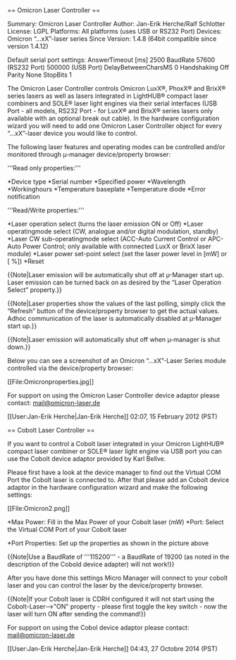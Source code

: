 == Omicron Laser Controller ==

 <nowiki>Summary:	Omicron Laser Controller
Author:	        Jan-Erik Herche/Ralf Schlotter
License:	LGPL
Platforms:	All platforms (uses USB or RS232 Port)
Devices:	Omicron “…xX”-laser series
Since Version:  1.4.8 (64bit compatible since version 1.4.12)

Default serial port settings:	AnswerTimeout [ms]      2500
	                        BaudRate	        57600 (RS232 Port) 
                                                        500000 (USB Port)
	                        DelayBetweenCharsMS	0
	                        Handshaking	        Off
	                        Parity	                None
	                        StopBits	        1</nowiki>

The Omicron Laser Controller controls Omicron LuxX®, PhoxX® and BrixX® series lasers as well as lasers integrated in LightHUB® compact laser combiners and SOLE® laser light engines via their serial interfaces (USB Port - all models, RS232 Port - for LuxX® and BrixX® series lasers only available with an optional break out cable). 
In the hardware configuration wizard you will need to add one Omicron Laser Controller object for every “…xX”-laser device you would like to control.

The following laser features and operating modes can be controlled and/or monitored through µ-manager device/property browser:

'''Read only properties:'''

*Device type
*Serial number
*Specified power
*Wavelength
*Workinghours
*Temperature baseplate
*Temperature diode
*Error notification

'''Read/Write properties:'''

*Laser operation select (turns the laser emission ON or Off)
*Laser operatingmode select (CW, analogue and/or digital modulation, standby)
*Laser CW sub-operatingmode select (ACC-Auto Current Control or APC-Auto Power Control; only available with connected LuxX or BrixX laser module)
*Laser power set-point select (set the laser power level in [mW] or [ %])
*Reset

{{Note|Laser emission will be automatically shut off at µ-Manager start up. Laser emission can be turned back on as desired by the “Laser Operation Select” property.}}

{{Note|Laser properties show the values of the last polling, simply click the “Refresh” button of the device/property browser to get the actual values. Adhoc communication of the laser is automatically disabled at µ-Manager start up.}}

{{Note|Laser emission will automatically shut off when µ-manager is shut down.}}

Below you can see a screenshot of an Omicron “…xX”-Laser Series module controlled via the device/property browser:

[[File:Omicronproperties.jpg]]

For support on using the Omicron Laser Controller device adaptor please contact: mail@omicron-laser.de

[[User:Jan-Erik Herche|Jan-Erik Herche]] 02:07, 15 February 2012 (PST)

== Cobolt Laser Controller ==

If you want to control a Cobolt laser integrated in your Omicron LightHUB® compact laser combiner or SOLE® laser light engine via USB port you can use the Cobolt device adaptor provided by Karl Bellve.

Please first have a look at the device manager to find out the Virtual COM Port the Cobolt laser is connected to. After that please add an Cobolt device adaptor in the hardware configuration wizard and make the following settings:

[[File:Omicron2.png]]


*Max Power: Fill in the Max Power of your Cobolt laser (mW)
*Port: Select the Virtual COM Port of your Cobolt laser

*Port Properties: Set up the properties as shown in the picture above

{{Note|Use a BaudRate of '''115200''' - a BaudRate of 19200 (as noted in the description of the Cobold device adapter) will not work!}}

After you have done this settings Micro Manager will connect to your cobolt laser and you can control the laser by the device/property browser.

{{Note|If your Cobolt laser is CDRH configured it will not start using the Cobolt-Laser-->"ON" property - please first toggle the key switch - now the laser will turn ON after sending the command!}}

For support on using the Cobol device adaptor please contact: mail@omicron-laser.de

[[User:Jan-Erik Herche|Jan-Erik Herche]] 04:43, 27 Octobre 2014 (PST)

